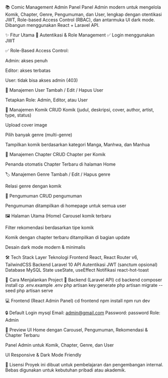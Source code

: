 📚 Comic Management Admin Panel
Panel Admin modern untuk mengelola Komik, Chapter, Genre, Pengumuman, dan User, lengkap dengan otentikasi JWT, Role-based Access Control (RBAC), dan antarmuka UI dark mode. Dibangun menggunakan React + Laravel API.

✨ Fitur Utama
🔐 Autentikasi & Role Management
✅ Login menggunakan JWT

✅ Role-Based Access Control:

Admin: akses penuh

Editor: akses terbatas

User: tidak bisa akses admin (403)

👥 Manajemen User
Tambah / Edit / Hapus User

Tetapkan Role: Admin, Editor, atau User

📖 Manajemen Komik
CRUD Komik (judul, deskripsi, cover, author, artist, type, status)

Upload cover image

Pilih banyak genre (multi-genre)

Tampilkan komik berdasarkan kategori Manga, Manhwa, dan Manhua

📄 Manajemen Chapter
CRUD Chapter per Komik

Penanda otomatis Chapter Terbaru di halaman Home

🏷️ Manajemen Genre
Tambah / Edit / Hapus genre

Relasi genre dengan komik

📢 Pengumuman
CRUD pengumuman

Pengumuman ditampilkan di homepage untuk semua user

🖼️ Halaman Utama (Home)
Carousel komik terbaru

Filter rekomendasi berdasarkan tipe komik

Komik dengan chapter terbaru ditampilkan di bagian update

Desain dark mode modern & minimalis

🛠️ Tech Stack
Layer	Teknologi
Frontend	React, React Router v6, TailwindCSS
Backend	Laravel 10 API
Autentikasi	JWT (sanctum opsional)
Database	MySQL
State	useState, useEffect
Notifikasi	react-hot-toast

🚀 Cara Menjalankan Project
🔧 Backend (Laravel API)
cd backend
composer install
cp .env.example .env
php artisan key:generate
php artisan migrate --seed
php artisan serve

💻 Frontend (React Admin Panel)
cd frontend
npm install
npm run dev

🔒 Default Login
mysql
Email:    admin@gmail.com
Password: password
Role:     Admin

📸 Preview UI
Home dengan Carousel, Pengumuman, Rekomendasi & Chapter Terbaru

Panel Admin untuk Komik, Chapter, Genre, dan User

UI Responsive & Dark Mode Friendly

📜 Lisensi
Proyek ini dibuat untuk pembelajaran dan pengembangan internal. Bebas digunakan untuk kebutuhan pribadi atau akademik.

